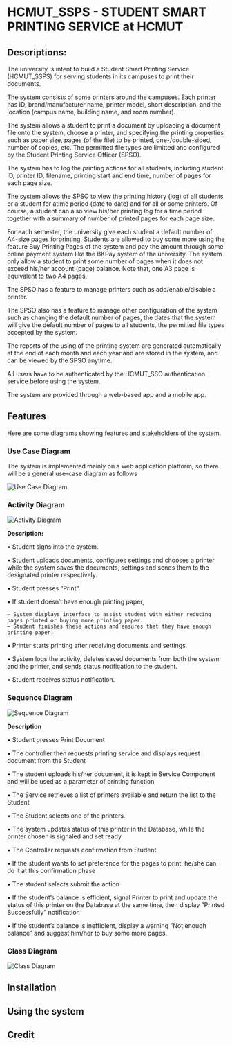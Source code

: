 # HCMUT_SSPS - STUDENT SMART PRINTING SERVICE at HCMUT

## Descriptions:

The university is intent to build a Student Smart Printing Service (HCMUT_SSPS) for serving students in its campuses to print their documents.

The system consists of some printers around the campuses. Each printer has ID, brand/manufacturer name, printer model, short description, and the location (campus name, building name, and room number).

The system allows a student to print a document by uploading a document file onto the system, choose a printer, and specifying the printing properties such as paper size, pages (of the file) to be printed, one-/double-sided, number of copies, etc. The permitted file types are limitted and configured by the Student Printing Service Officer (SPSO).

The system has to log the printing actions for all students, including student ID, printer ID, filename, printing start and end time, number of pages for each page size.

The system allows the SPSO to view the printing history (log) of all students or a student for atime period (date to date) and for all or some printers. Of course, a student can also view his/her printing log for a time period together with a summary of number of printed pages for each
page size.

For each semester, the university give each student a default number of A4-size pages forprinting. Students are allowed to buy some more using the feature Buy Printing Pages of the system and pay the amount through some online payment system like the BKPay system of the university. The system only allow a student to print some number of pages when it does not exceed his/her account (page) balance. Note that, one A3 page is equivalent to two A4 pages.

The SPSO has a feature to manage printers such as add/enable/disable a printer.

The SPSO also has a feature to manage other configuration of the system such as changing the default number of pages, the dates that the system will give the default number of pages to all students, the permitted file types accepted by the system.

The reports of the using of the printing system are generated automatically at the end of each month and each year and are stored in the system, and can be viewed by the SPSO anytime.

All users have to be authenticated by the HCMUT_SSO authentication service before using the
system.

The system are provided through a web-based app and a mobile app.

## Features

Here are some diagrams showing features and stakeholders of the system.

### Use Case Diagram

The system is implemented mainly on a web application platform, so there will be a general use-case diagram as follows

![Use Case Diagram](./assets/Generalized_Use_Case_Diagram.png)

### Activity Diagram

![Activity Diagram](./assets/activity.png)

**Description:** 

• Student signs into the system.

• Student uploads documents, configures settings and chooses a printer while the system saves the documents, settings and sends them to the designated printer respectively.

• Student presses ”Print”.

• If student doesn’t have enough printing paper,

    – System displays interface to assist student with either reducing pages printed or buying more printing paper.
    – Student finishes these actions and ensures that they have enough printing paper.

• Printer starts printing after receiving documents and settings.

• System logs the activity, deletes saved documents from both the system and the printer, and sends status notification to the student.

• Student receives status notification.

### Sequence Diagram

![Sequence Diagram](./assets/sequence.png)

**Description**

• Student presses Print Document

• The controller then requests printing service and displays request document from the Student

• The student uploads his/her document, it is kept in Service Component and will be used as a parameter of printing function

• The Service retrieves a list of printers available and return the list to the Student

• The Student selects one of the printers.

• The system updates status of this printer in the Database, while the printer chosen is signaled and set ready

• The Controller requests confirmation from Student

• If the student wants to set preference for the pages to print, he/she can do it at this confirmation phase

• The student selects submit the action

• If the student’s balance is efficient, signal Printer to print and update the status of this printer on the Database at the same time, then display ”Printed Successfully” notification

• If the student’s balance is inefficient, display a warning ”Not enough balance” and suggest
him/her to buy some more pages.

### Class Diagram

![Class Diagram](./assets/Class%20diagram.png)

## Installation

## Using the system

## Credit



